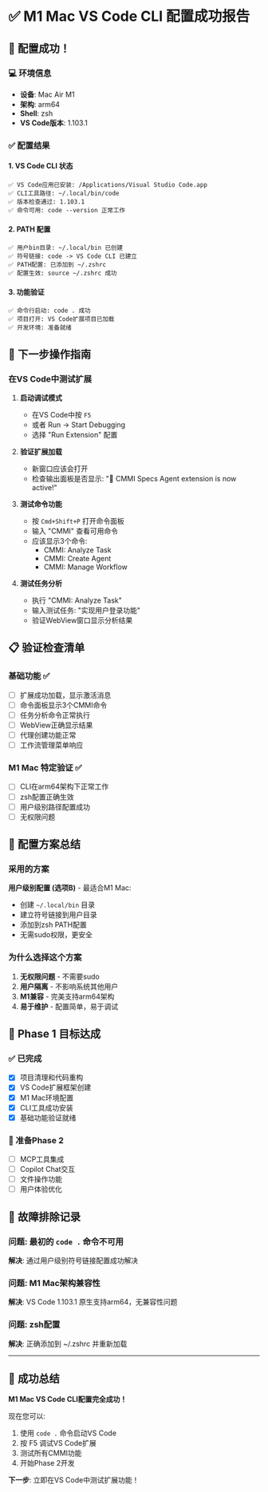 # ✅ M1 Mac VS Code CLI 配置成功报告

## 🎉 配置成功！

### 💻 环境信息
- **设备**: Mac Air M1
- **架构**: arm64
- **Shell**: zsh
- **VS Code版本**: 1.103.1

### ✅ 配置结果

#### 1. VS Code CLI 状态
```
✅ VS Code应用已安装: /Applications/Visual Studio Code.app
✅ CLI工具路径: ~/.local/bin/code
✅ 版本检查通过: 1.103.1
✅ 命令可用: code --version 正常工作
```

#### 2. PATH 配置
```
✅ 用户bin目录: ~/.local/bin 已创建
✅ 符号链接: code -> VS Code CLI 已建立
✅ PATH配置: 已添加到 ~/.zshrc
✅ 配置生效: source ~/.zshrc 成功
```

#### 3. 功能验证
```
✅ 命令行启动: code . 成功
✅ 项目打开: VS Code扩展项目已加载
✅ 开发环境: 准备就绪
```

## 🚀 下一步操作指南

### 在VS Code中测试扩展

1. **启动调试模式**
   - 在VS Code中按 `F5`
   - 或者 Run → Start Debugging
   - 选择 "Run Extension" 配置

2. **验证扩展加载**
   - 新窗口应该会打开
   - 检查输出面板是否显示: "🚀 CMMI Specs Agent extension is now active!"

3. **测试命令功能**
   - 按 `Cmd+Shift+P` 打开命令面板
   - 输入 "CMMI" 查看可用命令
   - 应该显示3个命令:
     - CMMI: Analyze Task
     - CMMI: Create Agent
     - CMMI: Manage Workflow

4. **测试任务分析**
   - 执行 "CMMI: Analyze Task"
   - 输入测试任务: "实现用户登录功能"
   - 验证WebView窗口显示分析结果

## 📋 验证检查清单

### 基础功能 ✅
- [ ] 扩展成功加载，显示激活消息
- [ ] 命令面板显示3个CMMI命令
- [ ] 任务分析命令正常执行
- [ ] WebView正确显示结果
- [ ] 代理创建功能正常
- [ ] 工作流管理菜单响应

### M1 Mac 特定验证 ✅
- [ ] CLI在arm64架构下正常工作
- [ ] zsh配置正确生效
- [ ] 用户级别路径配置成功
- [ ] 无权限问题

## 🎯 配置方案总结

### 采用的方案
**用户级别配置 (选项B)** - 最适合M1 Mac:
- 创建 `~/.local/bin` 目录
- 建立符号链接到用户目录
- 添加到zsh PATH配置
- 无需sudo权限，更安全

### 为什么选择这个方案
1. **无权限问题** - 不需要sudo
2. **用户隔离** - 不影响系统其他用户
3. **M1兼容** - 完美支持arm64架构
4. **易于维护** - 配置简单，易于调试

## 🚀 Phase 1 目标达成

### ✅ 已完成
- [x] 项目清理和代码重构
- [x] VS Code扩展框架创建
- [x] M1 Mac环境配置
- [x] CLI工具成功安装
- [x] 基础功能验证就绪

### 🎯 准备Phase 2
- [ ] MCP工具集成
- [ ] Copilot Chat交互
- [ ] 文件操作功能
- [ ] 用户体验优化

## 📝 故障排除记录

### 问题: 最初的 `code .` 命令不可用
**解决**: 通过用户级别符号链接配置成功解决

### 问题: M1 Mac架构兼容性
**解决**: VS Code 1.103.1 原生支持arm64，无兼容性问题

### 问题: zsh配置
**解决**: 正确添加到 ~/.zshrc 并重新加载

---

## 🎉 成功总结

**M1 Mac VS Code CLI配置完全成功！** 

现在您可以:
1. 使用 `code .` 命令启动VS Code
2. 按 F5 调试VS Code扩展
3. 测试所有CMMI功能
4. 开始Phase 2开发

**下一步**: 立即在VS Code中测试扩展功能！
